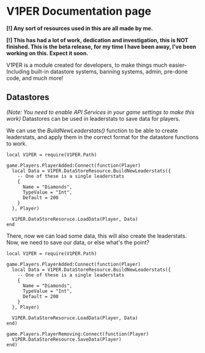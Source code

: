 # V1PER Documentation page

**[!] Any sort of resources used in this are all made by me.**

**[!] This has had a lot of work, dedication and investigation, this is NOT finished. This is the beta release, for my time I have been away, I’ve been working on this. Expect it soon.**

V1PER is a module created for developers, to make things much easier- Including built-in datastore systems, banning systems, admin, pre-done code, and much more!

## Datastores
_(Note: You need to enable API Services in your game settings to make this work)_
Datastores can be used in leaderstats to save data for players.

We can use the _BuildNewLeaderstats()_ function to be able to create leaderstats, and apply them in the correct format for the datastore functions to work.

```
local V1PER = require(V1PER.Path)

game.Players.PlayerAdded:Connect(function(Player)
  local Data = V1PER.DataStoreResource.BuildNewLeaderstats({
    -- One of these is a single leaderstats
    {
      Name = "Diamonds",
      TypeValue = "Int",
      Default = 200
    }
  }, Player)
  
  V1PER.DataStoreResoruce.LoadData(Player, Data)
end
```

There, now we can load some data, this will also create the leaderstats.
Now, we need to save our data, or else what's the point?

```
local V1PER = require(V1PER.Path)

game.Players.PlayerAdded:Connect(function(Player)
  local Data = V1PER.DataStoreResource.BuildNewLeaderstats({
    -- One of these is a single leaderstats
    {
      Name = "Diamonds",
      TypeValue = "Int",
      Default = 200
    }
  }, Player)
  
  V1PER.DataStoreResoruce.LoadData(Player, Data)
end)

game.Players.PlayerRemoving:Connect(function(Player)
  V1PER.DataStoreResource.SaveData(Player)
end)
```
